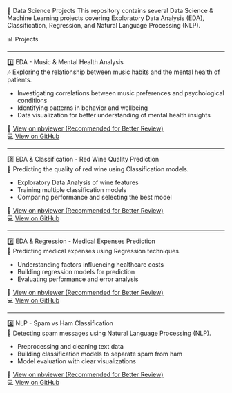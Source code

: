 🧠 Data Science Projects
This repository contains several Data Science & Machine Learning projects covering Exploratory Data Analysis (EDA), Classification, Regression, and Natural Language Processing (NLP).

📊 Projects

---

1️⃣ EDA - Music & Mental Health Analysis  
🎶 Exploring the relationship between music habits and the mental health of patients.

- Investigating correlations between music preferences and psychological conditions  
- Identifying patterns in behavior and wellbeing  
- Data visualization for better understanding of mental health insights  

🔗 [View on nbviewer (Recommended for Better Review)](https://nbviewer.org/github/Omidpour/My_Learning_Journey/blob/main/EDA%20-%20Mental%20Health%20Analysis.ipynb)  
💻 [View on GitHub](https://github.com/Omidpour/My_Learning_Journey/blob/main/EDA%20-%20Mental%20Health%20Analysis.ipynb)

---

2️⃣ EDA & Classification - Red Wine Quality Prediction  
🍷 Predicting the quality of red wine using Classification models.

- Exploratory Data Analysis of wine features  
- Training multiple classification models  
- Comparing performance and selecting the best model  

🔗 [View on nbviewer (Recommended for Better Review)](https://nbviewer.org/github/Omidpour/My_Learning_Journey/blob/main/EDA%20%26%20Classification%20-%20Red%20Wine%20Quality%20Prediction.ipynb)  
💻 [View on GitHub](https://github.com/Omidpour/My_Learning_Journey/blob/main/EDA%20%26%20Classification%20-%20Red%20Wine%20Quality%20Prediction.ipynb)

---

3️⃣ EDA & Regression - Medical Expenses Prediction  
💊 Predicting medical expenses using Regression techniques.

- Understanding factors influencing healthcare costs  
- Building regression models for prediction  
- Evaluating performance and error analysis  

🔗 [View on nbviewer (Recommended for Better Review)](https://nbviewer.org/github/Omidpour/My_Learning_Journey/blob/main/EDA%20%26%20Regression%20-%20Medical%20Expenses%20Prediction.ipynb)  
💻 [View on GitHub](https://github.com/Omidpour/My_Learning_Journey/blob/main/EDA%20%26%20Regression%20-%20Medical%20Expenses%20Prediction.ipynb)

---

4️⃣ NLP - Spam vs Ham Classification  
📧 Detecting spam messages using Natural Language Processing (NLP).

- Preprocessing and cleaning text data  
- Building classification models to separate spam from ham  
- Model evaluation with clear visualizations  

🔗 [View on nbviewer (Recommended for Better Review)](https://nbviewer.org/github/Omidpour/My_Learning_Journey/blob/main/NLP%20-%20Spam%20vs%20Ham%20Classification.ipynb)  
💻 [View on GitHub](https://github.com/Omidpour/My_Learning_Journey/blob/main/NLP%20-%20Spam%20vs%20Ham%20Classification.ipynb)
